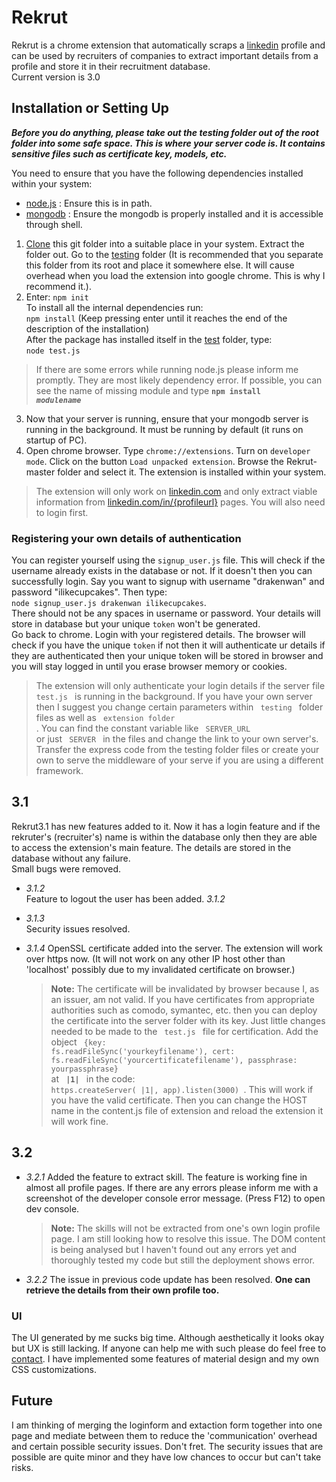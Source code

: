 # Rekrut

Rekrut is a chrome extension that automatically scraps a [linkedin](www.linkedin.com) profile and can be used by recruiters of companies
to extract important details from a profile and store it in their recruitment database.  
Current version is 3.0

## Installation or Setting Up

**_Before you do anything, please take out the testing folder out of the root folder into some safe space. This is where your server code is. It contains sensitive files such as certificate key, models, etc._**

You need to ensure that you have the following dependencies installed within your system:
* [node.js](https://nodejs.org/en/download/) : Ensure this is in path.  
* [mongodb](https://www.mongodb.com/download-center) : Ensure the mongodb is properly installed and it is accessible through shell.  

1. [Clone](https://github.com/DrakenWan/Rekrut/archive/master.zip) this git folder into a suitable place in your system. Extract the folder out. Go to the [testing](./testing/test) folder (It is recommended that you separate this folder from its root and place it somewhere else. It will cause overhead when you load the extension into google chrome. This is why I recommend it.).
2. Enter: <code>npm init</code>  
  To install all the internal dependencies run:  
  <code>npm install</code> (Keep pressing enter until it reaches the end of the description of the installation)  
  After the package has installed itself in the [test](./testing/test) folder, type:  
  <code>node test.js</code>  
  >If there are some errors while running node.js please inform me promptly. They are most likely dependency error. If possible, you can see the name of missing module and type **<code>npm install _modulename_</code>**  
3. Now that your server is running, ensure that your mongodb server is running in the background. It must be running by default (it runs on startup of PC).  
4. Open chrome browser. Type <code>chrome://extensions</code>. Turn on `developer mode`. Click on the button `Load unpacked extension`. Browse the Rekrut-master folder and select it. The extension is installed within your system.

> The extension will only work on [linkedin.com](https://www.linkedin.com) and only extract viable information from [linkedin.com/in/{profileurl}](https://www.linkedin.com/feed) pages. You will also need to login first.  

### Registering your own details of authentication
You can register yourself using the <code>signup_user.js</code> file. This will check if the username already exists in the database or not. If it doesn't then you can successfully login. Say you want to signup with username "drakenwan" and password "ilikecupcakes". Then type:  
<code>node signup_user.js drakenwan ilikecupcakes</code>.  
There should not be any spaces in username or password. Your details will store in database but your unique `token` won't be generated.  
Go back to chrome. Login with your registered details. The browser will check if you have the unique `token` if not then it will authenticate ur details if they are authenticated then your unique token will be stored in browser and you will stay logged in until you erase browser memory or cookies.

> The extension will only authenticate your login details if the server file <code> test.js </code> is running in the background. If you have your own server then I suggest you change certain parameters within <code> testing </code> folder files as well as <code> extension folder </code>. You can find the constant variable like <code> SERVER_URL </code> or just <code> SERVER </code> in the files and change the link to your own server's. Transfer the express code from the testing folder files or create your own to serve the middleware of your serve if you are using a different framework.

## 3.1
Rekrut3.1 has new features added to it. Now it has a login feature and if the rekruter's (recruiter's) name is within the database only then they
are able to access the extension's main feature. The details are stored in the database without any failure.  
Small bugs were removed.  
* _3.1.2_  
  Feature to logout the user has been added. _3.1.2_

* _3.1.3_  
  Security issues resolved.

* _3.1.4_
  OpenSSL certificate added into the server. The extension will work over https now. (It will not work on any other IP host other than 'localhost' possibly due to my invalidated certificate on browser.)
  > **Note:** The certificate will be invalidated by browser because I, as an issuer, am not valid.
  If you have certificates from appropriate authorities such as comodo, symantec, etc. then you can deploy the certificate into the server folder with its key. Just little changes needed to be made to the <code> test.js </code> file for certification. Add the object <code> {key: fs.readFileSync('yourkeyfilename'), cert: fs.readFileSync('yourcertificatefilename'), passphrase: yourpassphrase} </code> at <code> **|1|** </code> in the code: <code> https.createServer( |1|, app).listen(3000) </code>. This will work if you have the valid certificate. 
  Then you can change the HOST name in the content.js file of extension and reload the extension it will work fine.

## 3.2
* _3.2.1_
  Added the feature to extract skill. The feature is working fine in almost all profile pages. If there are any errors please inform me with a screenshot of the developer console error message. (Press F12) to open dev console.
  > **Note:** The skills will not be extracted from one's own login profile page. I am still looking how to resolve this issue. The DOM content is being analysed but I haven't found out any errors yet and thoroughly tested my code but still the deployment shows error.
* _3.2.2_
  The issue in previous code update has been resolved. **One can retrieve the details from their own profile too.**

### UI
The UI generated by me sucks big time. Although aesthetically it looks okay but UX is still lacking. If anyone can help me with such please do feel free to [contact](mailto:kartikaykaul13@gmail.com). I have implemented some features of material design and my own CSS customizations.


## Future
I am thinking of merging the loginform and extaction form together into one page and mediate between them to reduce the 'communication' overhead and certain possible security issues. Don't fret. The security issues that are possible are quite minor and they have low chances to occur but can't take risks.
